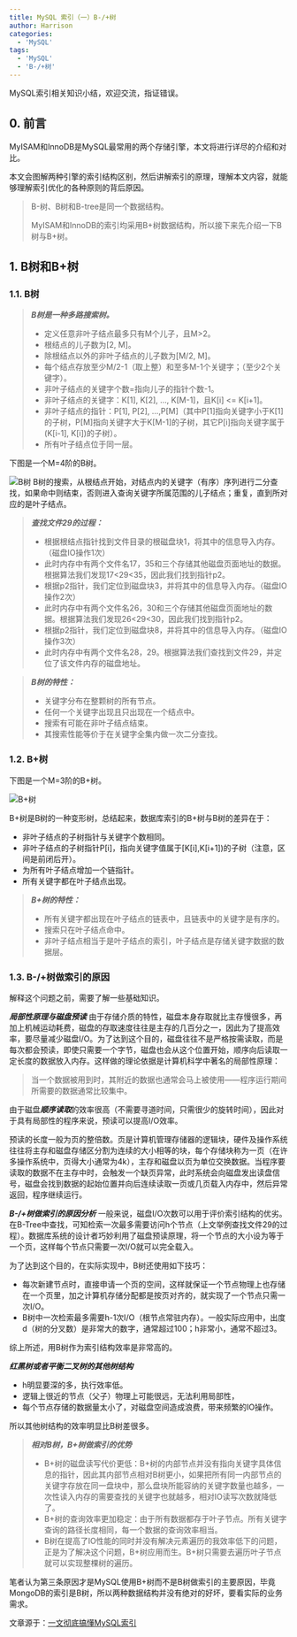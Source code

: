 ```yaml
---
title: MySQL 索引（一）B-/+树
author: Harrison
categories:
  - 'MySQL'
tags:
  - 'MySQL'
  - 'B-/+树'
---
```

MySQL索引相关知识小结，欢迎交流，指证错误。
<!-- more -->

## 0. 前言
MyISAM和InnoDB是MySQL最常用的两个存储引擎，本文将进行详尽的介绍和对比。

本文会图解两种引擎的索引结构区别，然后讲解索引的原理，理解本文内容，就能够理解索引优化的各种原则的背后原因。

> B-树、B树和B-tree是同一个数据结构。
> 
> MyISAM和InnoDB的索引均采用B+树数据结构，所以接下来先介绍一下B树与B+树。

## 1. B树和B+树

### 1.1. B树

> ***B树是一种多路搜索树。***
> + 定义任意非叶子结点最多只有M个儿子，且M>2。
> + 根结点的儿子数为[2, M]。
> + 除根结点以外的非叶子结点的儿子数为[M/2, M]。
> + 每个结点存放至少M/2-1（取上整）和至多M-1个关键字；（至少2个关键字）。
> + 非叶子结点的关键字个数=指向儿子的指针个数-1。
> + 非叶子结点的关键字：K[1], K[2], …, K[M-1]，且K[i] <= K[i+1]。
> + 非叶子结点的指针：P[1], P[2], …,P[M]（其中P[1]指向关键字小于K[1]的子树，P[M]指向关键字大于K[M-1]的子树，其它P[i]指向关键字属于(K[i-1], K[i])的子树）。
> + 所有叶子结点位于同一层。

下图是一个M=4阶的B树。

![B树](https://gitee.com/yuanlu_k/BlogImages/raw/master/MySQL%E7%B4%A2%E5%BC%95/B%E6%A0%91.jpg)
B树的搜索，从根结点开始，对结点内的关键字（有序）序列进行二分查找，如果命中则结束，否则进入查询关键字所属范围的儿子结点；重复，直到所对应的是叶子结点。

> ***查找文件29的过程：***
> + 根据根结点指针找到文件目录的根磁盘块1，将其中的信息导入内存。（磁盘IO操作1次）
> + 此时内存中有两个文件名17，35和三个存储其他磁盘页面地址的数据。根据算法我们发现17<29<35，因此我们找到指针p2。
> + 根据p2指针，我们定位到磁盘块3，并将其中的信息导入内存。（磁盘IO操作2次）
> + 此时内存中有两个文件名26，30和三个存储其他磁盘页面地址的数据。根据算法我们发现26<29<30，因此我们找到指针p2。
> + 根据p2指针，我们定位到磁盘块8，并将其中的信息导入内存。（磁盘IO操作3次）
> + 此时内存中有两个文件名28，29。根据算法我们查找到文件29，并定位了该文件内存的磁盘地址。


> ***B树的特性：***
> + 关键字分布在整颗树的所有节点。
> + 任何一个关键字出现且只出现在一个结点中。
> + 搜索有可能在非叶子结点结束。
> + 其搜索性能等价于在关键字全集内做一次二分查找。


### 1.2. B+树
下图是一个M=3阶的B+树。

![B+树](https://gitee.com/yuanlu_k/BlogImages/raw/master/MySQL%E7%B4%A2%E5%BC%95/B+%E6%A0%91.jpg)

B+树是B树的一种变形树，总结起来，数据库索引的B+树与B树的差异在于：

- 非叶子结点的子树指针与关键字个数相同。
- 非叶子结点的子树指针P[i]，指向关键字值属于[K[i],K[i+1])的子树（注意，区间是前闭后开）。
- 为所有叶子结点增加一个链指针。
- 所有关键字都在叶子结点出现。

> ***B+树的特性：***
> + 所有关键字都出现在叶子结点的链表中，且链表中的关键字是有序的。
> + 搜索只在叶子结点命中。
> + 非叶子结点相当于是叶子结点的索引，叶子结点是存储关键字数据的数据层。


### 1.3. B-/+树做索引的原因

解释这个问题之前，需要了解一些基础知识。

***局部性原理与磁盘预读***
由于存储介质的特性，磁盘本身存取就比主存慢很多，再加上机械运动耗费，磁盘的存取速度往往是主存的几百分之一，因此为了提高效率，要尽量减少磁盘I/O。为了达到这个目的，磁盘往往不是严格按需读取，而是每次都会预读，即使只需要一个字节，磁盘也会从这个位置开始，顺序向后读取一定长度的数据放入内存。这样做的理论依据是计算机科学中著名的局部性原理：


> 当一个数据被用到时，其附近的数据也通常会马上被使用——程序运行期间所需要的数据通常比较集中。

由于磁盘***顺序读取***的效率很高（不需要寻道时间，只需很少的旋转时间），因此对于具有局部性的程序来说，预读可以提高I/O效率。

预读的长度一般为页的整倍数。页是计算机管理存储器的逻辑块，硬件及操作系统往往将主存和磁盘存储区分割为连续的大小相等的块，每个存储块称为一页（在许多操作系统中，页得大小通常为4k），主存和磁盘以页为单位交换数据。当程序要读取的数据不在主存中时，会触发一个缺页异常，此时系统会向磁盘发出读盘信号，磁盘会找到数据的起始位置并向后连续读取一页或几页载入内存中，然后异常返回，程序继续运行。

***B-/+树做索引的原因分析***
一般来说，磁盘I/O次数可以用于评价索引结构的优劣。在B-Tree中查找，可知检索一次最多需要访问h个节点（上文举例查找文件29的过程）。数据库系统的设计者巧妙利用了磁盘预读原理，将一个节点的大小设为等于一个页，这样每个节点只需要一次I/O就可以完全载入。

为了达到这个目的，在实际实现中，B树还使用如下技巧：

- 每次新建节点时，直接申请一个页的空间，这样就保证一个节点物理上也存储在一个页里，加之计算机存储分配都是按页对齐的，就实现了一个节点只需一次I/O。
- B树中一次检索最多需要h-1次I/O（根节点常驻内存）。一般实际应用中，出度d（树的分叉数）是非常大的数字，通常超过100；h非常小，通常不超过3。

综上所述，用B树作为索引结构效率是非常高的。

***红黑树或者平衡二叉树的其他树结构***

- h明显要深的多，执行效率低。
- 逻辑上很近的节点（父子）物理上可能很远，无法利用局部性，
- 每个节点存储的数据量太小了，对磁盘空间造成浪费，带来频繁的IO操作。

所以其他树结构的效率明显比B树差很多。

> ***相对B树，B+树做索引的优势***
> + B+树的磁盘读写代价更低：B+树的内部节点并没有指向关键字具体信息的指针，因此其内部节点相对B树更小，如果把所有同一内部节点的关键字存放在同一盘块中，那么盘块所能容纳的关键字数量也越多，一次性读入内存的需要查找的关键字也就越多，相对IO读写次数就降低了。
> + B+树的查询效率更加稳定：由于所有数据都存于叶子节点。所有关键字查询的路径长度相同，每一个数据的查询效率相当。
> + B树在提高了IO性能的同时并没有解决元素遍历的我效率低下的问题，正是为了解决这个问题，B+树应用而生。B+树只需要去遍历叶子节点就可以实现整棵树的遍历。

笔者认为第三条原因才是MySQL使用B+树而不是B树做索引的主要原因，毕竟MongoDB的索引是B树，所以两种数据结构并没有绝对的好坏，要看实际的业务需求。

文章源于：[一文彻底搞懂MySQL索引](https://zhuanlan.zhihu.com/p/88866208)

